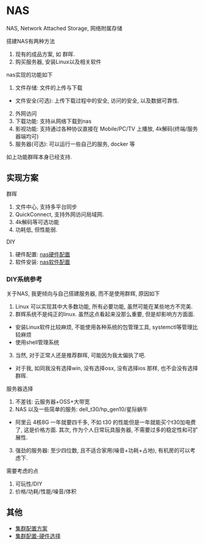 # NAS
NAS, Network Attached Storage, 网络附属存储

搭建NAS有两种方法
1. 现有的成品方案, 如 群晖.
2. 购买服务器, 安装Linux以及相关软件

nas实现的功能如下
1. 文件存储: 文件的上传与下载
  - 文件安全(可选): 上传下载过程中的安全, 访问的安全, 以及数据可靠性.
2. 外网访问
3. 下载功能: 支持从网络下载到nas
4. 影视功能: 支持通过各种协议直接在 Mobile/PC/TV 上播放, 4k解码(终端/服务器端均可)
5. 服务器(可选): 可以运行一些自己的服务, docker 等

如上功能群晖本身已经支持.

## 实现方案
群晖
1. 文件中心, 支持多平台同步
2. QuickConnect, 支持外网访问局域网.
3. 4k解码等可选功能
4. 功耗低, 但性能弱.

DIY
1. 硬件配置: [nas硬件配置](./hardware.md)
2. 软件安装: [nas软件配置](./soft.md)

### DIY系统参考
关于NAS, 我更倾向与自己搭建服务器, 而不是使用群辉, 原因如下
1. Linux 可以实现其中大多数功能, 所有必要功能, 虽然可能在某些地方不完美.
2. 群辉系统不是纯正的linux. 虽然这点看起来没那么重要, 但是却影响方方面面.
  - 安装Linux软件比较麻烦, 不能使用各种系统的包管理工具, systemctl等管理比较麻烦
  - 使用shell管理系统
3. 当然, 对于正常人还是推荐群晖, 可能因为我太偏执了吧.
  - 对于我, 如同我没有选择win, 没有选择osx, 没有选择ios 那样, 也不会没有选择群晖. 

服务器选择
1. 不差钱: 云服务器+OSS+大带宽
2. NAS 以及一些简单的服务: dell_t30/hp_gen10/星际蜗牛
  - 阿里云 4核8G 一年就要四千多, 不如 t30 的性能但是一年就能买个t30加电费了, 这是价格方面. 其次, 作为个人日常玩具服务器, 不需要过多的稳定性和可扩展性.
3. 强劲的服务器: 至少四位数, 且不适合家用(噪音+功耗+占地), 有机房的可以考虑下.

需要考虑的点
1. 可玩性/DIY
2. 价格/功耗/性能/噪音/体积

## 其他
- [集群配置方案](/setup/readme.md)
- [集群配置-硬件选择](/setup/pc.md)
